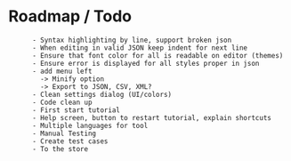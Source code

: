 
# Roadmap /  Todo 
          - Syntax highlighting by line, support broken json
          - When editing in valid JSON keep indent for next line
          - Ensure that font color for all is readable on editor (themes)
          - Ensure error is displayed for all styles proper in json
          - add menu left
            -> Minify option
            -> Export to JSON, CSV, XML?
          - Clean settings dialog (UI/colors)
          - Code clean up          
          - First start tutorial
          - Help screen, button to restart tutorial, explain shortcuts
          - Multiple languages for tool
          - Manual Testing
          - Create test cases
          - To the store
